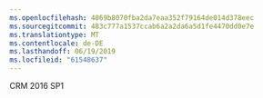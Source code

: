 ```yaml
---
ms.openlocfilehash: 4069b8070fba2da7eaa352f79164de014d378eec
ms.sourcegitcommit: 483c777a1537ccab6a2a2da6a5d1fe4470dd0e7e
ms.translationtype: MT
ms.contentlocale: de-DE
ms.lasthandoff: 06/19/2019
ms.locfileid: "61548637"
---
```

CRM 2016 SP1